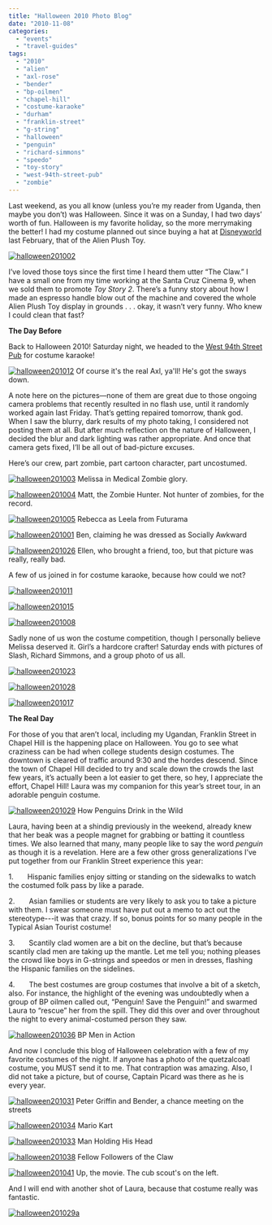 ```yaml
---
title: "Halloween 2010 Photo Blog"
date: "2010-11-08"
categories:
  - "events"
  - "travel-guides"
tags:
  - "2010"
  - "alien"
  - "axl-rose"
  - "bender"
  - "bp-oilmen"
  - "chapel-hill"
  - "costume-karaoke"
  - "durham"
  - "franklin-street"
  - "g-string"
  - "halloween"
  - "penguin"
  - "richard-simmons"
  - "speedo"
  - "toy-story"
  - "west-94th-street-pub"
  - "zombie"
---
```


Last weekend, as you all know (unless you’re my reader from Uganda, then maybe you don’t) was Halloween. Since it was on a Sunday, I had two days’ worth of fun. Halloween is my favorite holiday, so the more merrymaking the better! I had my costume planned out since buying a hat at [Disneyworld](https://thegourmez.com/blog/2010/02/23/disneyworld-2510-2810-travelogue-and-new-photo-website/) last February, that of the Alien Plush Toy.

[![](http://s3.amazonaws.com/thegourmez-wpmedia/2010/11/halloween2010021.jpg "halloween201002")](http://s3.amazonaws.com/thegourmez-wpmedia/2010/11/halloween2010021.jpg)

I’ve loved those toys since the first time I heard them utter “The Claw.” I have a small one from my time working at the Santa Cruz Cinema 9, when we sold them to promote _Toy Story 2_. There’s a funny story about how I made an espresso handle blow out of the machine and covered the whole Alien Plush Toy display in grounds . . . okay, it wasn’t very funny. Who knew I could clean that fast?

**The Day Before**

Back to Halloween 2010! Saturday night, we headed to the [West 94th Street Pub](http://www.west94stpub.com/) for costume karaoke!




<div class="caption">

[![](http://s3.amazonaws.com/thegourmez-wpmedia/2010/11/halloween2010121.jpg "halloween201012")](http://s3.amazonaws.com/thegourmez-wpmedia/2010/11/halloween2010121.jpg) Of course it's the real Axl, ya'll! He's got the sways down.</div>


A note here on the pictures—none of them are great due to those ongoing camera problems that recently resulted in no flash use, until it randomly worked again last Friday. That’s getting repaired tomorrow, thank god. When I saw the blurry, dark results of my photo taking, I considered not posting them at all. But after much reflection on the nature of Halloween, I decided the blur and dark lighting was rather appropriate. And once that camera gets fixed, I’ll be all out of bad-picture excuses.

Here’s our crew, part zombie, part cartoon character, part uncostumed.




<div class="caption">

[![](http://s3.amazonaws.com/thegourmez-wpmedia/2010/11/halloween2010031.jpg "halloween201003")](http://s3.amazonaws.com/thegourmez-wpmedia/2010/11/halloween2010031.jpg) Melissa in Medical Zombie glory.</div>





<div class="caption">

[![](http://s3.amazonaws.com/thegourmez-wpmedia/2010/11/halloween2010041.jpg "halloween201004")](http://s3.amazonaws.com/thegourmez-wpmedia/2010/11/halloween2010041.jpg) Matt, the Zombie Hunter. Not hunter of zombies, for the record.</div>





<div class="caption">

[![](http://s3.amazonaws.com/thegourmez-wpmedia/2010/11/halloween2010051.jpg "halloween201005")](http://s3.amazonaws.com/thegourmez-wpmedia/2010/11/halloween2010051.jpg) Rebecca as Leela from Futurama</div>





<div class="caption">

[![](http://s3.amazonaws.com/thegourmez-wpmedia/2010/11/halloween2010011.jpg "halloween201001")](http://s3.amazonaws.com/thegourmez-wpmedia/2010/11/halloween2010011.jpg) Ben, claiming he was dressed as Socially Awkward</div>





<div class="caption">

[![](http://s3.amazonaws.com/thegourmez-wpmedia/2010/11/halloween2010261.jpg "halloween201026")](http://s3.amazonaws.com/thegourmez-wpmedia/2010/11/halloween2010261.jpg) Ellen, who brought a friend, too, but that picture was really, really bad.</div>


A few of us joined in for costume karaoke, because how could we not?

[![](http://s3.amazonaws.com/thegourmez-wpmedia/2010/11/halloween2010111.jpg "halloween201011")](http://s3.amazonaws.com/thegourmez-wpmedia/2010/11/halloween2010111.jpg)

[![](http://s3.amazonaws.com/thegourmez-wpmedia/2010/11/halloween2010151.jpg "halloween201015")](http://s3.amazonaws.com/thegourmez-wpmedia/2010/11/halloween2010151.jpg)

[![](http://s3.amazonaws.com/thegourmez-wpmedia/2010/11/halloween2010081.jpg "halloween201008")](http://s3.amazonaws.com/thegourmez-wpmedia/2010/11/halloween2010081.jpg)

Sadly none of us won the costume competition, though I personally believe Melissa deserved it. Girl’s a hardcore crafter! Saturday ends with pictures of Slash, Richard Simmons, and a group photo of us all.

[![](http://s3.amazonaws.com/thegourmez-wpmedia/2010/11/halloween2010231.jpg "halloween201023")](http://s3.amazonaws.com/thegourmez-wpmedia/2010/11/halloween2010231.jpg)

[![](http://s3.amazonaws.com/thegourmez-wpmedia/2010/11/halloween2010281.jpg "halloween201028")](http://s3.amazonaws.com/thegourmez-wpmedia/2010/11/halloween2010281.jpg)

[![](http://s3.amazonaws.com/thegourmez-wpmedia/2010/11/halloween2010171.jpg "halloween201017")](http://s3.amazonaws.com/thegourmez-wpmedia/2010/11/halloween2010171.jpg)

**The Real Day**

For those of you that aren’t local, including my Ugandan, Franklin Street in Chapel Hill is the happening place on Halloween. You go to see what craziness can be had when college students design costumes. The downtown is cleared of traffic around 9:30 and the hordes descend. Since the town of Chapel Hill decided to try and scale down the crowds the last few years, it’s actually been a lot easier to get there, so hey, I appreciate the effort, Chapel Hill! Laura was my companion for this year’s street tour, in an adorable penguin costume.




<div class="caption">

[![](http://s3.amazonaws.com/thegourmez-wpmedia/2010/11/halloween2010291.jpg "halloween201029")](http://s3.amazonaws.com/thegourmez-wpmedia/2010/11/halloween2010291.jpg) How Penguins Drink in the Wild</div>


Laura, having been at a shindig previously in the weekend, already knew that her beak was a people magnet for grabbing or batting it countless times. We also learned that many, many people like to say the word _penguin_ as though it is a revelation. Here are a few other gross generalizations I’ve put together from our Franklin Street experience this year:

1.       Hispanic families enjoy sitting or standing on the sidewalks to watch the costumed folk pass by like a parade.

2.       Asian families or students are very likely to ask you to take a picture with them. I swear someone must have put out a memo to act out the stereotype---it was that crazy. If so, bonus points for so many people in the Typical Asian Tourist costume!

3.       Scantily clad women are a bit on the decline, but that’s because scantily clad men are taking up the mantle. Let me tell you; nothing pleases the crowd like boys in G-strings and speedos or men in dresses, flashing the Hispanic families on the sidelines.

4.       The best costumes are group costumes that involve a bit of a sketch, also. For instance, the highlight of the evening was undoubtedly when a group of BP oilmen called out, “Penguin! Save the Penguin!” and swarmed Laura to “rescue” her from the spill. They did this over and over throughout the night to every animal-costumed person they saw.




<div class="caption">

[![](http://s3.amazonaws.com/thegourmez-wpmedia/2010/11/halloween2010361.jpg "halloween201036")](http://s3.amazonaws.com/thegourmez-wpmedia/2010/11/halloween2010361.jpg) BP Men in Action</div>


And now I conclude this blog of Halloween celebration with a few of my favorite costumes of the night. If anyone has a photo of the quetzalcoatl costume, you MUST send it to me. That contraption was amazing. Also, I did not take a picture, but of course, Captain Picard was there as he is every year.




<div class="caption">

[![](http://s3.amazonaws.com/thegourmez-wpmedia/2010/11/halloween2010311.jpg "halloween201031")](http://s3.amazonaws.com/thegourmez-wpmedia/2010/11/halloween2010311.jpg) Peter Griffin and Bender, a chance meeting on the streets</div>





<div class="caption">

[![](http://s3.amazonaws.com/thegourmez-wpmedia/2010/11/halloween2010341.jpg "halloween201034")](http://s3.amazonaws.com/thegourmez-wpmedia/2010/11/halloween2010341.jpg) Mario Kart</div>





<div class="caption">

[![](http://s3.amazonaws.com/thegourmez-wpmedia/2010/11/halloween2010331.jpg "halloween201033")](http://s3.amazonaws.com/thegourmez-wpmedia/2010/11/halloween2010331.jpg) Man Holding His Head</div>





<div class="caption">

[![](http://s3.amazonaws.com/thegourmez-wpmedia/2010/11/halloween2010381.jpg "halloween201038")](http://s3.amazonaws.com/thegourmez-wpmedia/2010/11/halloween2010381.jpg) Fellow Followers of the Claw</div>





<div class="caption">

[![](http://s3.amazonaws.com/thegourmez-wpmedia/2010/11/halloween2010411.jpg "halloween201041")](http://s3.amazonaws.com/thegourmez-wpmedia/2010/11/halloween2010411.jpg) Up, the movie. The cub scout's on the left.</div>


And I will end with another shot of Laura, because that costume really was fantastic.

[![](http://s3.amazonaws.com/thegourmez-wpmedia/2010/11/halloween201029a.jpg "halloween201029a")](http://s3.amazonaws.com/thegourmez-wpmedia/2010/11/halloween201029a.jpg)
